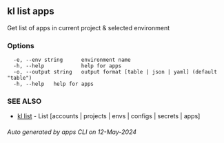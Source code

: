 ## kl list apps

Get list of apps in current project & selected environment



### Options

```
  -e, --env string      environment name
  -h, --help            help for apps
  -o, --output string   output format [table | json | yaml] (default "table")
  -h, --help   help for apps
```

### SEE ALSO

* [kl list](kl_list.md)  - List [accounts | projects | envs | configs | secrets | apps]

###### Auto generated by apps CLI on 12-May-2024
